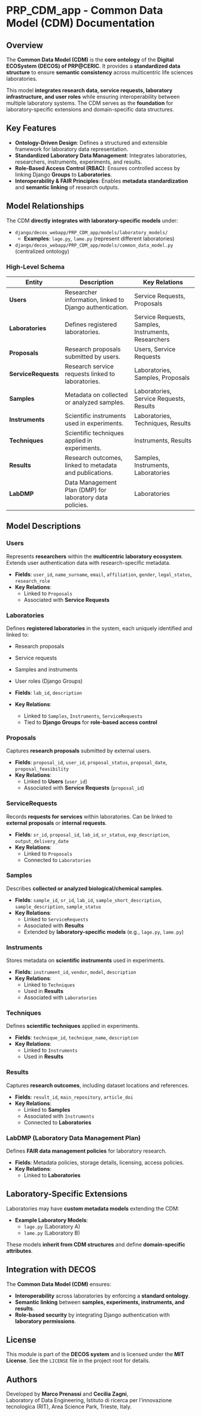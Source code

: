 # PRP_CDM_app - Common Data Model (CDM) Documentation

## Overview

The **Common Data Model (CDM)** is the **core ontology** of the **Digital ECOSystem (DECOS) of PRP@CERIC**. It provides a **standardized data structure** to ensure **semantic consistency** across multicentric life sciences laboratories. 

This model **integrates research data, service requests, laboratory infrastructure, and user roles** while ensuring interoperability between multiple laboratory systems. The CDM serves as the **foundation** for laboratory-specific extensions and domain-specific data structures.

## Key Features

- **Ontology-Driven Design**: Defines a structured and extensible framework for laboratory data representation.
- **Standardized Laboratory Data Management**: Integrates laboratories, researchers, instruments, experiments, and results.
- **Role-Based Access Control (RBAC)**: Ensures controlled access by linking Django **Groups** to **Laboratories**.
- **Interoperability & FAIR Principles**: Enables **metadata standardization** and **semantic linking** of research outputs.

## Model Relationships

The CDM **directly integrates with laboratory-specific models** under:
- `django/decos_webapp/PRP_CDM_app/models/laboratory_models/`
  - **Examples**: `lage.py`, `lame.py` (represent different laboratories)
- `django/decos_webapp/PRP_CDM_app/models/common_data_model.py` (centralized ontology)

### **High-Level Schema**

| **Entity**          | **Description** | **Key Relations** |
|---------------------|----------------|-------------------|
| **Users**          | Researcher information, linked to Django authentication. | Service Requests, Proposals |
| **Laboratories**   | Defines registered laboratories. | Service Requests, Samples, Instruments, Researchers |
| **Proposals**      | Research proposals submitted by users. | Users, Service Requests |
| **ServiceRequests** | Research service requests linked to laboratories. | Laboratories, Samples, Proposals |
| **Samples**        | Metadata on collected or analyzed samples. | Laboratories, Service Requests, Results |
| **Instruments**    | Scientific instruments used in experiments. | Laboratories, Techniques, Results |
| **Techniques**     | Scientific techniques applied in experiments. | Instruments, Results |
| **Results**        | Research outcomes, linked to metadata and publications. | Samples, Instruments, Laboratories |
| **LabDMP**         | Data Management Plan (DMP) for laboratory data policies. | Laboratories |

## Model Descriptions

### **Users**
Represents **researchers** within the **multicentric laboratory ecosystem**. Extends user authentication data with research-specific metadata.

- **Fields**: `user_id`, `name_surname`, `email`, `affiliation`, `gender`, `legal_status`, `research_role`
- **Key Relations**:
  - Linked to `Proposals`
  - Associated with **Service Requests**

### **Laboratories**
Defines **registered laboratories** in the system, each uniquely identified and linked to:
- Research proposals
- Service requests
- Samples and instruments
- User roles (Django Groups)

- **Fields**: `lab_id`, `description`
- **Key Relations**:
  - Linked to `Samples`, `Instruments`, `ServiceRequests`
  - Tied to **Django Groups** for **role-based access control**

### **Proposals**
Captures **research proposals** submitted by external users.

- **Fields**: `proposal_id`, `user_id`, `proposal_status`, `proposal_date`, `proposal_feasibility`
- **Key Relations**:
  - Linked to **Users** (`user_id`)
  - Associated with **Service Requests** (`proposal_id`)

### **ServiceRequests**
Records **requests for services** within laboratories. Can be linked to **external proposals** or **internal requests**.

- **Fields**: `sr_id`, `proposal_id`, `lab_id`, `sr_status`, `exp_description`, `output_delivery_date`
- **Key Relations**:
  - Linked to `Proposals`
  - Connected to `Laboratories`

### **Samples**
Describes **collected or analyzed biological/chemical samples**.

- **Fields**: `sample_id`, `sr_id`, `lab_id`, `sample_short_description`, `sample_description`, `sample_status`
- **Key Relations**:
  - Linked to `ServiceRequests`
  - Associated with **Results**
  - Extended by **laboratory-specific models** (e.g., `lage.py`, `lame.py`)

### **Instruments**
Stores metadata on **scientific instruments** used in experiments.

- **Fields**: `instrument_id`, `vendor`, `model`, `description`
- **Key Relations**:
  - Linked to `Techniques`
  - Used in **Results**
  - Associated with `Laboratories`

### **Techniques**
Defines **scientific techniques** applied in experiments.

- **Fields**: `technique_id`, `technique_name`, `description`
- **Key Relations**:
  - Linked to `Instruments`
  - Used in **Results**

### **Results**
Captures **research outcomes**, including dataset locations and references.

- **Fields**: `result_id`, `main_repository`, `article_doi`
- **Key Relations**:
  - Linked to **Samples**
  - Associated with `Instruments`
  - Connected to **Laboratories**

### **LabDMP (Laboratory Data Management Plan)**
Defines **FAIR data management policies** for laboratory research.

- **Fields**: Metadata policies, storage details, licensing, access policies.
- **Key Relations**:
  - Linked to **Laboratories**

## Laboratory-Specific Extensions

Laboratories may have **custom metadata models** extending the CDM:
- **Example Laboratory Models**:
  - `lage.py` (Laboratory A)
  - `lame.py` (Laboratory B)

These models **inherit from CDM structures** and define **domain-specific attributes**.

## Integration with DECOS

The **Common Data Model (CDM)** ensures:
- **Interoperability** across laboratories by enforcing a **standard ontology**.
- **Semantic linking** between **samples, experiments, instruments, and results**.
- **Role-based security** by integrating Django authentication with **laboratory permissions**.

## License

This module is part of the **DECOS system** and is licensed under the **MIT License**. See the `LICENSE` file in the project root for details.

## Authors

Developed by **Marco Prenassi** and **Cecilia Zagni**,  
Laboratory of Data Engineering, Istituto di ricerca per l'innovazione tecnologica (RIT), Area Science Park, Trieste, Italy.

